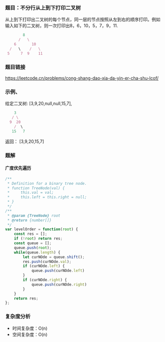 ### 题目：不分行从上到下打印二叉树
从上到下打印出二叉树的每个节点，同一层的节点按照从左到右的顺序打印。例如输入如下的二叉树，则一次打印出8，6，10，5，7，9，11.
```js
        8
      /   \
    6       10
  /   \    /   \
 5     7  9    11
```
### 题目链接
https://leetcode.cn/problems/cong-shang-dao-xia-da-yin-er-cha-shu-lcof/  

### 示例、
给定二叉树: [3,9,20,null,null,15,7],
```js
    3
   / \
  9  20
    /  \
   15   7
```
返回： [3,9,20,15,7]
### 题解
#### 广度优先遍历
```js
/**
 * Definition for a binary tree node.
 * function TreeNode(val) {
 *     this.val = val;
 *     this.left = this.right = null;
 * }
 */
/**
 * @param {TreeNode} root
 * @return {number[]}
 */
var levelOrder = function(root) {
    const res = [];
    if (!root) return res;
    const queue = [];
    queue.push(root);
    while(queue.length) {
        let curNOde = queue.shift();
        res.push(curNOde.val);
        if (curNOde.left) {
            queue.push(curNOde.left)
        }
        if (curNOde.right) {
            queue.push(curNOde.right)
        }
    }
    return res;
};
```
### 复杂度分析
- 时间复杂度：O(n)
- 空间复杂度：O(n)
